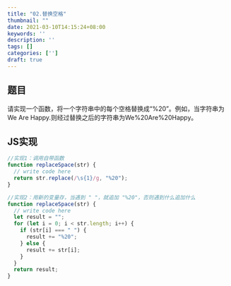 ```yaml
---
title: "02.替换空格"
thumbnail: ""
date: 2021-03-10T14:15:24+08:00
keywords: ''
description: ''
tags: []
categories: ['']
draft: true
---
```


## 题目

请实现一个函数，将一个字符串中的每个空格替换成“%20”。例如，当字符串为We Are Happy.则经过替换之后的字符串为We%20Are%20Happy。

## JS实现

```javascript
//实现1：调用自带函数
function replaceSpace(str) {
  // write code here
  return str.replace(/\s{1}/g, "%20");
}

//实现2：用新的变量存，当遇到 " "，就追加 "%20"，否则遇到什么追加什么
function replaceSpace(str) {
  // write code here
  let result = "";
  for (let i = 0; i < str.length; i++) {
    if (str[i] === " ") {
      result += "%20";
    } else {
      result += str[i];
    }
  }
  return result;
}
```